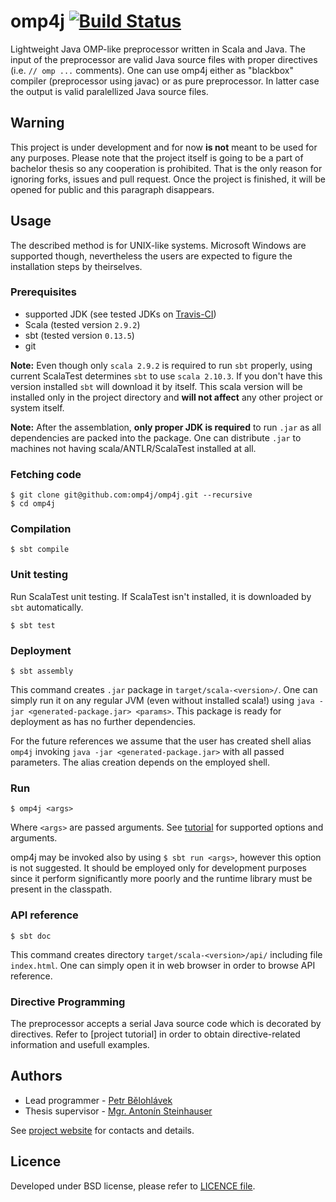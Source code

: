 omp4j [![Build Status](https://travis-ci.org/omp4j/omp4j.svg?branch=master)](https://travis-ci.org/omp4j/omp4j)
=====
Lightweight Java OMP-like preprocessor written in Scala and Java. The input of the preprocessor are valid Java source files with proper directives (i.e. `// omp ...` comments). One can use omp4j either as "blackbox" compiler (preprocessor using javac) or as pure preprocessor. In latter case the output is valid paralellized Java source files.

Warning
-------
This project is under development and for now **is not** meant to be used for any purposes. Please note that the project itself is going to be a part of bachelor thesis so any cooperation is prohibited. That is the only reason for ignoring forks, issues and pull request. Once the project is finished, it will be opened for public and this paragraph disappears.

Usage
-----
The described method is for UNIX-like systems. Microsoft Windows are supported though, nevertheless the users are expected to figure the installation steps by theirselves.

### Prerequisites
- supported JDK (see tested JDKs on [Travis-CI](https://github.com/omp4j/omp4j/blob/master/.travis.yml))
- Scala (tested version `2.9.2`)
- sbt (tested version `0.13.5`)
- git

**Note:** Even though only `scala 2.9.2` is required to run `sbt` properly, using current ScalaTest determines `sbt` to use `scala 2.10.3`. If you don't have this version installed `sbt` will download it by itself. This scala version will be installed only in the project directory and **will not affect** any other project or system itself.

**Note:** After the assemblation, **only proper JDK is required** to run `.jar` as all dependencies are packed into the package. One can distribute `.jar` to machines not having scala/ANTLR/ScalaTest installed at all.

### Fetching code
```
$ git clone git@github.com:omp4j/omp4j.git --recursive
$ cd omp4j
```

### Compilation
```
$ sbt compile
```

### Unit testing
Run ScalaTest unit testing. If ScalaTest isn't installed, it is downloaded by `sbt` automatically.
```
$ sbt test
```

### Deployment
```
$ sbt assembly
```
This command creates `.jar` package in `target/scala-<version>/`. One can simply run it on any regular JVM (even without installed scala!) using `java -jar <generated-package.jar> <params>`. This package is ready for deployment as has no further dependencies.

For the future references we assume that the user has created shell alias `omp4j` invoking `java -jar <generated-package.jar>` with all passed parameters. The alias creation depends on the employed shell.

### Run
```
$ omp4j <args>
```
Where `<args>` are passed arguments. See [tutorial](http://www.omp4j.org/tutorial) for supported options and arguments.

omp4j may be invoked also by using `$ sbt run <args>`, however this option is not suggested. It should be employed only for development purposes since it perform significantly more poorly and the runtime library must be present in the classpath.

### API reference
```
$ sbt doc
```
This command creates directory `target/scala-<version>/api/` including file `index.html`. One can simply open it in web browser in order to browse API reference.

### Directive Programming
The preprocessor accepts a serial Java source code which is decorated by directives. Refer to [project tutorial] in order to obtain directive-related information and usefull examples.

Authors
-------
- Lead programmer - [Petr Bělohlávek](https://github.com/petrbel)
- Thesis supervisor - [Mgr. Antonín Steinhauser](http://d3s.mff.cuni.cz/~steinhauser/)

See [project website](http://www.omp4j.org/authors) for contacts and details.

Licence
-------
Developed under BSD license, please refer to [LICENCE file](https://github.com/omp4j/omp4j/blob/master/LICENSE).




